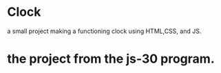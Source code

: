 # Clock
a small project making a functioning clock using HTML,CSS, and JS.
# the project from the js-30 program.
